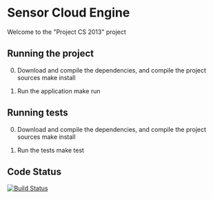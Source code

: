 # Sensor Cloud Engine

Welcome to the "Project CS 2013" project

## Running the project

0. Download and compile the dependencies, and compile the project sources
        make install

1. Run the application
        make run

## Running tests

0. Download and compile the dependencies, and compile the project sources
        make install

1. Run the tests
        make test

## Code Status

[![Build Status](https://travis-ci.org/projectcs13/sensor-cloud.png)](https://travis-ci.org/projectcs13/sensor-cloud)
